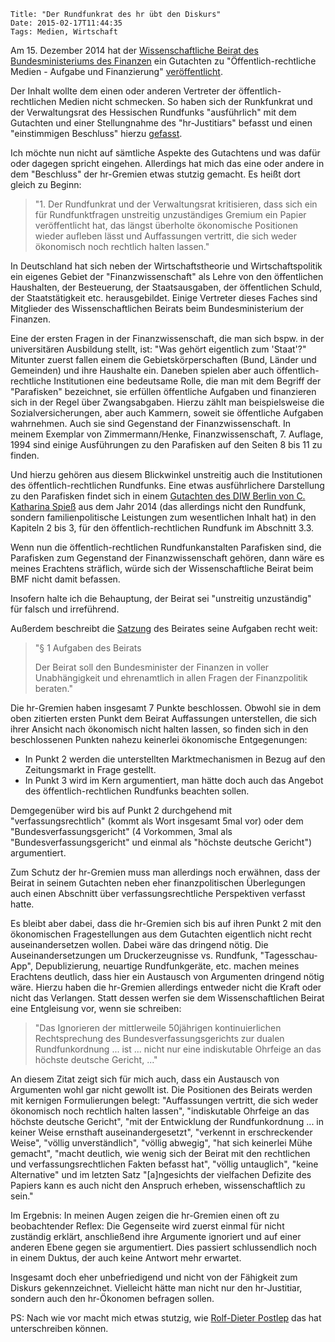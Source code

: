 	Title: "Der Rundfunkrat des hr übt den Diskurs"
	Date: 2015-02-17T11:44:35
	Tags: Medien, Wirtschaft

Am 15. Dezember 2014 hat der
[Wissenschaftliche Beirat des Bundesministeriums des Finanzen](http://www.bundesfinanzministerium.de/Web/DE/Ministerium/Geschaeftsbereich/Wissenschaftlicher_Beirat/wissenschaftlicher_beirat.html)
ein Gutachten zu "Öffentlich-rechtliche Medien - Aufgabe und
Finanzierung"
[veröffentlicht](http://www.bundesfinanzministerium.de/Content/DE/Downloads/Broschueren_Bestellservice/2014-12-15-gutachten-medien.pdf?__blob=publicationFile&v=9).

Der Inhalt wollte dem einen oder anderen Vertreter der
öffentlich-rechtlichen Medien nicht schmecken. So haben sich der Runkfunkrat
und der Verwaltungsrat des Hessischen Rundfunks "ausführlich" mit dem
Gutachten und einer Stellungnahme des "hr-Justitiars" befasst und
einen "einstimmigen Beschluss" hierzu
[gefasst](http://www.hr-online.de/website/extern/rundfunkrat/download.jsp?key=standard_document_54315171&row=0&rubrik=62561).

Ich möchte nun nicht auf sämtliche Aspekte des Gutachtens und was
dafür oder dagegen spricht eingehen. Allerdings hat mich das eine oder
andere in dem "Beschluss" der hr-Gremien etwas stutzig
gemacht. Es heißt dort gleich zu Beginn:

> "1. Der Rundfunkrat und der Verwaltungsrat kritisieren, dass sich ein
>    für Rundfunktfragen unstreitig unzuständiges Gremium ein Papier
>    veröffentlicht hat, das längst überholte ökonomische Positionen
>    wieder aufleben lässt und Auffassungen vertritt, die sich weder
>    ökonomisch noch rechtlich halten lassen."

In Deutschland hat sich neben der Wirtschaftstheorie und
Wirtschaftspolitik ein eigenes Gebiet der "Finanzwissenschaft" als
Lehre von den öffentlichen Haushalten, der Besteuerung, der
Staatsausgaben, der öffentlichen Schuld, der Staatstätigkeit
etc. herausgebildet. Einige Vertreter dieses Faches sind Mitglieder
des Wissenschaftlichen Beirats beim Bundesministerium der Finanzen.

Eine der ersten Fragen in der Finanzwissenschaft, die man sich
bspw. in der universitären Ausbildung stellt, ist: "Was gehört
eigentlich zum 'Staat'?" Mitunter zuerst fallen einem die
Gebietskörperschaften (Bund, Länder und Gemeinden) und ihre Haushalte
ein. Daneben spielen aber auch öffentlich-rechtliche Institutionen
eine bedeutsame Rolle, die man mit dem Begriff der "Parafisken"
bezeichnet, sie erfüllen öffentliche Aufgaben und finanzieren sich in
der Regel über Zwangsabgaben. Hierzu zählt man beispielsweise die
Sozialversicherungen, aber auch Kammern, soweit sie öffentliche
Aufgaben wahrnehmen. Auch sie sind Gegenstand der
Finanzwissenschaft. In meinem Exemplar von Zimmermann/Henke,
Finanzwissenschaft, 7. Auflage, 1994 sind einige Ausführungen zu den
Parafisken auf den Seiten 8 bis 11 zu finden.

Und hierzu gehören aus diesem Blickwinkel unstreitig auch die
Institutionen des öffentlich-rechtlichen Rundfunks. Eine etwas
ausführlichere Darstellung zu den Parafisken findet sich in einem
[Gutachten des DIW Berlin von C. Katharina Spieß](http://www.diw.de/sixcms/detail.php?id=diw_01.c.41304.de)
aus dem Jahr 2014 (das allerdings nicht den Rundfunk, sondern
familienpolitische Leistungen zum wesentlichen Inhalt hat) in den
Kapiteln 2 bis 3, für den öffentlich-rechtlichen Rundfunk im Abschnitt
3.3.

Wenn nun die öffentlich-rechtlichen Rundfunkanstalten Parafisken sind,
die Parafisken zum Gegenstand der Finanzwissenschaft gehören, dann
wäre es meines Erachtens sträflich, würde sich der Wissenschaftliche
Beirat beim BMF nicht damit befassen.

Insofern halte ich die Behauptung, der Beirat sei "unstreitig
unzuständig" für falsch und irreführend. 

Außerdem beschreibt die
[Satzung](http://www.bundesfinanzministerium.de/Web/DE/Ministerium/Geschaeftsbereich/Wissenschaftlicher_Beirat/Satzung/satzung.html)
des Beirates seine Aufgaben recht weit: 

>  "§ 1 Aufgaben des Beirats
>
> Der Beirat soll den Bundesminister der
> Finanzen in voller Unabhängigkeit und ehrenamtlich in allen Fragen
> der Finanzpolitik beraten."

Die hr-Gremien haben insgesamt 7 Punkte beschlossen. Obwohl sie in dem
oben zitierten ersten Punkt dem Beirat Auffassungen unterstellen, die
sich ihrer Ansicht nach ökonomisch nicht halten lassen, so finden sich
in den beschlossenen Punkten nahezu keinerlei ökonomische
Entgegenungen:

- In Punkt 2 werden die unterstellten Marktmechanismen in Bezug auf
  den Zeitungsmarkt in Frage gestellt.
- In Punkt 3 wird im Kern argumentiert, man hätte doch auch das
  Angebot des öffentlich-rechtlichen Rundfunks beachten sollen.

Demgegenüber wird bis auf Punkt 2 durchgehend mit
"verfassungsrechtlich" (kommt als Wort insgesamt 5mal vor) oder dem
"Bundesverfassungsgericht" (4 Vorkommen, 3mal als
"Bundesverfassungsgericht" und einmal als "höchste deutsche Gericht")
argumentiert.

Zum Schutz der hr-Gremien muss man allerdings noch erwähnen, dass der
Beirat in seinem Gutachten neben eher finanzpolitischen Überlegungen
auch einen Abschnitt über verfassungsrechtliche Perspektiven verfasst
hatte.

Es bleibt aber dabei, dass die hr-Gremien sich bis auf ihren Punkt 2
mit den ökonomischen Fragestellungen aus dem Gutachten eigentlich
nicht recht auseinandersetzen wollen. Dabei wäre das dringend
nötig. Die Auseinandersetzungen um Druckerzeugnisse vs. Rundfunk,
"Tagesschau-App", Depublizierung, neuartige Rundfunkgeräte,
etc. machen meines Erachtens deutlich, dass hier ein Austausch von
Argumenten dringend nötig wäre. Hierzu haben die hr-Gremien allerdings
entweder nicht die Kraft oder nicht das Verlangen. Statt dessen werfen
sie dem Wissenschaftlichen Beirat eine Entgleisung vor, wenn sie
schreiben:

> "Das Ignorieren der mittlerweile 50jährigen kontinuierlichen
> Rechtsprechung des Bundesverfassungsgerichts zur dualen
> Rundfunkordnung ... ist ... nicht nur eine indiskutable Ohrfeige an
> das höchste deutsche Gericht, ..."

An diesem Zitat zeigt sich für mich auch, dass ein Austausch von
Argumenten wohl gar nicht gewollt ist. Die Positionen des Beirats werden
mit kernigen Formulierungen belegt: "Auffassungen vertritt, die sich weder
ökonomisch noch rechtlich halten lassen", "indiskutable Ohrfeige an
das höchste deutsche Gericht", "mit der Entwicklung der
Rundfunkordnung ... in keiner Weise ernsthaft auseinandergesetzt",
"verkennt in erschreckender Weise", "völlig unverständlich", "völlig
abwegig", "hat sich keinerlei Mühe gemacht", "macht deutlich, wie
wenig sich der Beirat mit den rechtlichen und verfassungsrechtlichen
Fakten befasst hat", "völlig untauglich", "keine Alternative" und im
letzten Satz "[a]ngesichts der vielfachen Defizite des Papiers kann es
auch nicht den Anspruch erheben, wissenschaftlich zu sein."

Im Ergebnis: In meinen Augen zeigen die hr-Gremien einen oft zu
beobachtender Reflex: Die Gegenseite wird zuerst einmal für nicht
zuständig erklärt, anschließend ihre Argumente ignoriert und auf einer
anderen Ebene gegen sie argumentiert. Dies passiert schlussendlich
noch in einem Duktus, der auch keine Antwort mehr erwartet.

Insgesamt doch eher unbefriedigend und nicht von der Fähigkeit zum
Diskurs gekennzeichnet. Vielleicht hätte man nicht nur den
hr-Justitiar, sondern auch den hr-Ökonomen befragen sollen. 

PS: Nach wie vor macht mich etwas stutzig, wie
[Rolf-Dieter Postlep](http://www.hr-online.de/website/extern/rundfunkrat/index.jsp?rubrik=45412&key=standard_document_3728464)
das hat unterschreiben können. 
